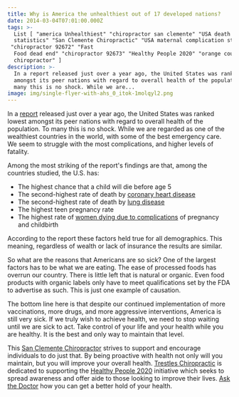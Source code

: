 ```yaml
---
title: Why is America the unhealthiest out of 17 developed nations?
date: 2014-03-04T07:01:00.000Z
tags: >-
  List [ "america Unhealthiest" "chiropractor san clemente" "USA death
  statistics" "San Clemente Chiropractic" "USA maternal complication statistics"
 "chiropractor 92672" "Fast
  Food dead end" "chiropractor 92673" "Healthy People 2020" "orange county
  chiropractor" ]
description: >-
  In a report released just over a year ago, the United States was ranked lowest
  amongst its peer nations with regard to overall health of the population. To
  many this is no shock. While we are...
image: img/single-flyer-with-ahs_0_itok-1molqyl2.png
---
```

In a [report](http://www.nap.edu/catalog.php?record_id=13497 "international health") released just over a year ago, the United States was ranked lowest amongst its peer nations with regard to overall health of the population. To many this is no shock. While we are regarded as one of the wealthiest countries in the world, with some of the best emergency care. We seem to struggle with the most complications, and higher levels of fatality.

Among the most striking of the report's findings are that, among the countries studied, the U.S. has:

* The highest chance that a child will die before age 5
* The second-highest rate of death by [coronary heart disease](http://sites.nationalacademies.org/DBASSE/CPOP/DBASSE_080393#ischaemic-heart-disease)
* The second-highest rate of death by [lung disease](http://sites.nationalacademies.org/DBASSE/CPOP/DBASSE_080393#chronic-obstructive-pulmonary-disease)
* The highest teen pregnancy rate
* The highest rate of [women dying due to complications](http://sites.nationalacademies.org/DBASSE/CPOP/DBASSE_080393#maternal-conditions-related-to-pregnancy) of pregnancy and childbirth

According to the report these factors held true for all demographics. This meaning, regardless of wealth or lack of insurance the results are similar.

So what are the reasons that Americans are so sick? One of the largest factors has to be what we are eating. The ease of processed foods has overrun our country. There is little left that is natural or organic. Even food products with organic labels only have to meet qualifications set by the FDA to advertise as such. This is just one example of causation.

The bottom line here is that despite our continued implementation of more vaccinations, more drugs, and more aggressive interventions, America is still very sick. If we truly wish to achieve health, we need to stop waiting until we are sick to act. Take control of your life and your health while you are healthy. It is the best and only way to maintain that level.

This[](<>) [San Clemente Chiropractor](../meet-doctors.html "San Clemente Chiropractor") strives to support and encourage individuals to do just that. By being proactive with health not only will you maintain, but you will improve your overall health.[](<>) [Trestles Chiropractic](../index.html "Trestles Chiropractic") is dedicated to supporting the[](<>) [Healthy People 2020](http://www.healthypeople.gov/2020/about/default.aspx "Healthy People 2020") initiative which seeks to spread awareness and offer aide to those looking to improve their lives. [Ask the Doctor](../ask-doctor.html "Ask the Doctor") how you can get a better hold of your health.